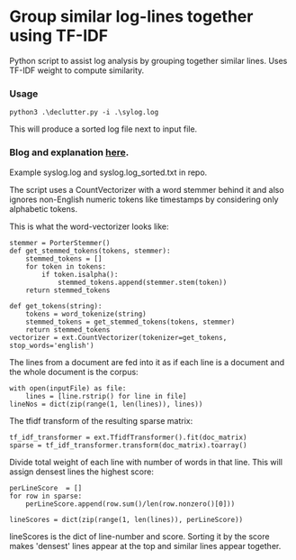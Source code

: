 # Group similar log-lines together using TF-IDF

Python script to assist log analysis by grouping together similar lines. Uses TF-IDF weight to compute similarity.
### Usage 
```
python3 .\declutter.py -i .\sylog.log
```
This will produce a sorted log file next to input file. 
 
### Blog and explanation [here](https://medium.com/@anadi.bhardwaj/declutter-log-files-using-tf-idf-transformation-358e8b61efa8).
Example syslog.log and syslog.log_sorted.txt in repo. 

The script uses a CountVectorizer with a word stemmer behind it and also ignores non-English numeric tokens like timestamps by considering only alphabetic tokens. 

This is what the word-vectorizer looks like:
```
stemmer = PorterStemmer()
def get_stemmed_tokens(tokens, stemmer):
    stemmed_tokens = []
    for token in tokens:
        if token.isalpha():
            stemmed_tokens.append(stemmer.stem(token))
    return stemmed_tokens

def get_tokens(string):
    tokens = word_tokenize(string)
    stemmed_tokens = get_stemmed_tokens(tokens, stemmer)
    return stemmed_tokens
vectorizer = ext.CountVectorizer(tokenizer=get_tokens, stop_words='english')
```
The lines from a document are fed into it as if each line is a document and the whole document is the corpus:
```
with open(inputFile) as file:
    lines = [line.rstrip() for line in file]
lineNos = dict(zip(range(1, len(lines)), lines))
```
The tfidf transform of the resulting sparse matrix:
```
tf_idf_transformer = ext.TfidfTransformer().fit(doc_matrix)
sparse = tf_idf_transformer.transform(doc_matrix).toarray()
```
Divide total weight of each line with number of words in that line. This will assign densest lines the highest score:
```
perLineScore  = []
for row in sparse:
    perLineScore.append(row.sum()/len(row.nonzero()[0]))

lineScores = dict(zip(range(1, len(lines)), perLineScore))
```
lineScores is the dict of line-number and score. Sorting it by the score makes 'densest' lines appear at the top and similar lines appear together. 
